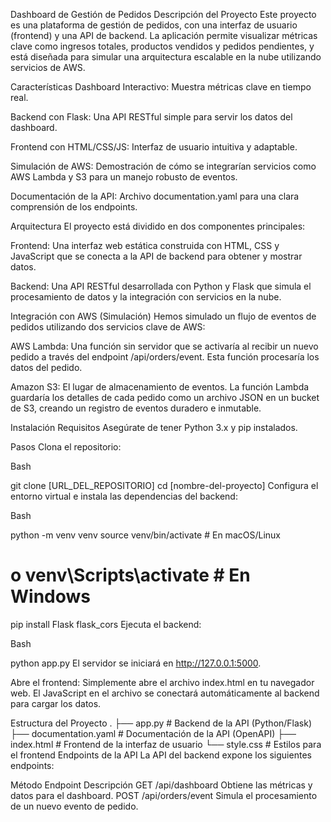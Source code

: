 Dashboard de Gestión de Pedidos
Descripción del Proyecto
Este proyecto es una plataforma de gestión de pedidos, con una interfaz de usuario (frontend) y una API de backend. La aplicación permite visualizar métricas clave como ingresos totales, productos vendidos y pedidos pendientes, y está diseñada para simular una arquitectura escalable en la nube utilizando servicios de AWS.

Características
Dashboard Interactivo: Muestra métricas clave en tiempo real.

Backend con Flask: Una API RESTful simple para servir los datos del dashboard.

Frontend con HTML/CSS/JS: Interfaz de usuario intuitiva y adaptable.

Simulación de AWS: Demostración de cómo se integrarían servicios como AWS Lambda y S3 para un manejo robusto de eventos.

Documentación de la API: Archivo documentation.yaml para una clara comprensión de los endpoints.

Arquitectura
El proyecto está dividido en dos componentes principales:

Frontend: Una interfaz web estática construida con HTML, CSS y JavaScript que se conecta a la API de backend para obtener y mostrar datos.

Backend: Una API RESTful desarrollada con Python y Flask que simula el procesamiento de datos y la integración con servicios en la nube.

Integración con AWS (Simulación)
Hemos simulado un flujo de eventos de pedidos utilizando dos servicios clave de AWS:

AWS Lambda: Una función sin servidor que se activaría al recibir un nuevo pedido a través del endpoint /api/orders/event. Esta función procesaría los datos del pedido.

Amazon S3: El lugar de almacenamiento de eventos. La función Lambda guardaría los detalles de cada pedido como un archivo JSON en un bucket de S3, creando un registro de eventos duradero e inmutable.

Instalación
Requisitos
Asegúrate de tener Python 3.x y pip instalados.

Pasos
Clona el repositorio:

Bash

git clone [URL_DEL_REPOSITORIO]
cd [nombre-del-proyecto]
Configura el entorno virtual e instala las dependencias del backend:

Bash

python -m venv venv
source venv/bin/activate  # En macOS/Linux
# o venv\Scripts\activate # En Windows

pip install Flask flask_cors
Ejecuta el backend:

Bash

python app.py
El servidor se iniciará en http://127.0.0.1:5000.

Abre el frontend:
Simplemente abre el archivo index.html en tu navegador web. El JavaScript en el archivo se conectará automáticamente al backend para cargar los datos.

Estructura del Proyecto
.
├── app.py              # Backend de la API (Python/Flask)
├── documentation.yaml  # Documentación de la API (OpenAPI)
├── index.html          # Frontend de la interfaz de usuario
└── style.css           # Estilos para el frontend
Endpoints de la API
La API del backend expone los siguientes endpoints:

Método	Endpoint	Descripción
GET	/api/dashboard	Obtiene las métricas y datos para el dashboard.
POST	/api/orders/event	Simula el procesamiento de un nuevo evento de pedido.
